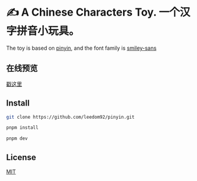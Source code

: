 # ✍️ A Chinese Characters Toy. 一个汉字拼音小玩具。

The toy is based on [pinyin](https://github.com/hotoo/pinyin), and the font family is [smiley-sans](https://github.com/hotoo/pinyin)

## 在线预览
[戳这里](https://leedom.me/pinyin)

## Install
```sh
git clone https://github.com/leedom92/pinyin.git

pnpm install

pnpm dev
```

## License
[MIT](https://github.com/leedom92/pinyin/blob/master/LICENSE)
